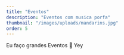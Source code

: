 ```yaml
---
title: "Eventos"
description: "Eventos com musica porfa"
thumbnail: "/images/uploads/mandarins.jpg"
order: 5
---
```

Eu faço grandes Eventos 🎉
Yey